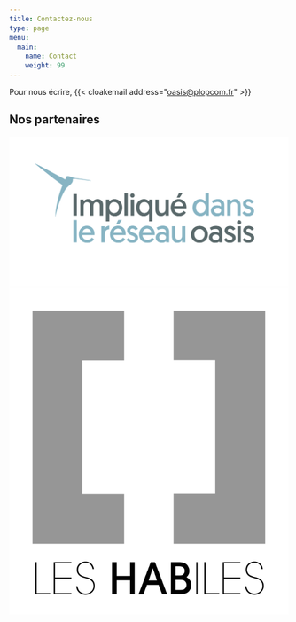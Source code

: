 ```yaml
---
title: Contactez-nous
type: page
menu:
  main:
    name: Contact
    weight: 99
---
```


Pour nous écrire, 
{{< cloakemail address="oasis@plopcom.fr" >}}

 <h2>Nos partenaires </h2>
 <div class="gallery">
    <a href="https://cooperative-oasis.org/"><img src="oasis-reseau.svg" alt="reseau oasis"></a>
    <a href="https://www.leshabiles.org/"><img src="habiles.svg" alt="les habiles"></a>
 </div>